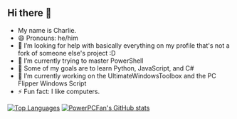 ## Hi there 👋
- My name is Charlie.
- 😄 Pronouns: he/him
- 🤔 I’m looking for help with basically everything on my profile that's not a fork of someone else's project :D
- 🌱 I’m currently trying to master PowerShell
- 🌱 Some of my goals are to learn Python, JavaScript, and C#
- 🔭 I’m currently working on the UltimateWindowsToolbox and the PC Flipper Windows Script
- ⚡ Fun fact: I like computers. 

[![Top Languages](https://github-readme-stats.vercel.app/api/top-langs/?username=PowerPCFan&theme=transparent&layout=compact)](https://github.com/anuraghazra/github-readme-stats)
[![PowerPCFan's GitHub stats](https://github-readme-stats.vercel.app/api?username=PowerPCFan&theme=transparent)](https://github.com/anuraghazra/github-readme-stats)
